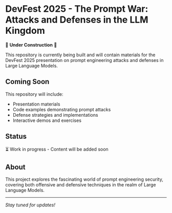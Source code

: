 # DevFest 2025 - The Prompt War: Attacks and Defenses in the LLM Kingdom

🚧 **Under Construction** 🚧

This repository is currently being built and will contain materials for the DevFest 2025 presentation on prompt engineering attacks and defenses in Large Language Models.

## Coming Soon

This repository will include:
- Presentation materials
- Code examples demonstrating prompt attacks
- Defense strategies and implementations
- Interactive demos and exercises

## Status

⏳ Work in progress - Content will be added soon

## About

This project explores the fascinating world of prompt engineering security, covering both offensive and defensive techniques in the realm of Large Language Models.

---

*Stay tuned for updates!*
